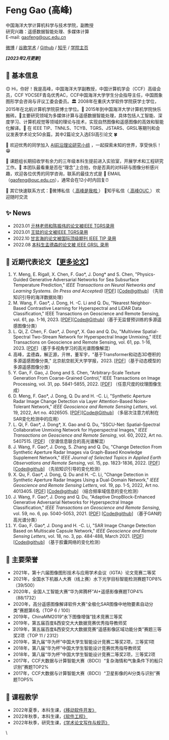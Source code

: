 # Feng Gao (高峰)

中国海洋大学计算机科学与技术学院，副教授 \
研究兴趣：遥感数据智能处理、多媒体计算 \
E-mail: gaofeng@ouc.edu.cn &#x20;

&#x20;    [微博](https://www.weibo.com/summitgao)  /  [谷歌学术](https://scholar.google.com/citations?user=k91CLXQAAAAJ)  /  [Github](https://github.com/summitgao)  /  [知乎](https://www.zhihu.com/people/gaopursuit)  /  [学院主页](http://it.ouc.edu.cn/gf/main.htm)&#x20;

_**\[2023年2月更新]**_

## 🚩 基本信息

😊 Hi，你好！我是高峰，中国海洋大学副教授，中国计算机学会（CCF）高级会员，CCF YOCSEF青岛优秀AC，CCF中国海洋大学学生分会指导主任，中国图象图形学会咨询与评议工委会委员。🏛️ 2008年在重庆大学软件学院获学士学位，2015年在北航计算机学院获博士学位。🧱 2015年到中国海洋大学计算机学院快乐搬砖。🎯主要研究领域为多媒体计算与遥感数据智能处理，具体包括人工智能、深度学习、计算机视觉等领域的理论与技术，实现自然图像和遥感图像的高效和智能化解译。📜 在 IEEE TIP、TNNLS、TCYB、TGRS、JSTARS、GRSL等期刊和会议发表学术论文50余篇，其中2篇论文入选ESI高引论文 🍀

🎈 欢迎优秀的同学加入 [AI前沿理论研究小组](https://docs.oucaigroup.cn/) ，一起探索未知的世界，享受快乐！😁

🌈 课题组长期招收学有余力的三年级本科生提前进入实验室，开展学术和工程研究工作。🙋 本团队最看重是否在“理念”上合拍，你是否真的对科研与图像分析感兴趣，欢迎各位优秀的同学咨询，联系的最佳方式是 📧 EMAIL（gaofeng@ouc.edu.cn），通常会在12小时内回复⏰

🚀 其它快速联系方式：📩微博私信（[ 高峰是我啦 ](https://weibo.com/summitgao)）    🐶知乎私信（[ 高峰OUC ](http://zhihu.com/people/gaopursuit)）   欢迎随时交流 &#x20;

## ✨ News

* 2023.01 [亓林老师和陈振伟的论文被IEEE TGRS录用](http://ai-ouc.cn/news/20230113.html)
* 2023.01 [王猛的论文被IEEE TGRS录用](http://ai-ouc.cn/news/20230106.html)
* 2022.10 [甘言海的论文被国际顶级期刊 IEEE TIP 录用](http://ai-ouc.cn/news/20221001.html)
* 2022.08 [本科生孟德森的论文被 IEEE GRSL 录用](http://ai-ouc.cn/news/20220813.html)

## 🎯 近期代表论文 【[更多论文](papers.md)】

1. Y. Meng, E. Rigall, X. Chen, F. Gao\*, J. Dong\* and S. Chen, "Physics-Guided Generative Adversarial Networks for Sea Subsurface Temperature Prediction," _IEEE Transactions on Neural Networks and Learning Systems. (In Press and Accepted)_ \[[PDF](https://arxiv.org/pdf/2111.03064.pdf)] \[[Code@github](https://github.com/mengyuxin520/PGGAN)] （先验知识引导的海洋数据处理）
2. M. Wang, F. Gao\*, J. Dong, H. -C. Li and Q. Du, "Nearest Neighbor-Based Contrastive Learning for Hyperspectral and LiDAR Data Classification," IEEE Transactions on Geoscience and Remote Sensing, vol. 61, pp. 1-16, 2023. \[[PDF](https://ieeexplore.ieee.org/document/10015054)]\[[Code@Github](https://github.com/summitgao/NNCNet)]（基于无监督预训练的多源遥感图像分类）
3. L. Qi, Z. Chen, F. Gao\*, J. Dong\*, X. Gao and Q. Du, "Multiview Spatial-Spectral Two-Stream Network for Hyperspectral Image Unmixing," IEEE Transactions on Geoscience and Remote Sensing, vol. 61, pp. 1-16, 2023. \[[PDF](https://ieeexplore.ieee.org/document/10018370)]（基于多视角学习的高光谱图像解混）
4. 高峰，孟德森，解正源，亓林，董军宇，"基于Transformer和动态3D卷积的多源遥感图像分类," 北京航空航天大学学报，2023. \[[PDF](https://bhxb.buaa.edu.cn/bhzk/cn/article/doi/10.13700/j.bh.1001-5965.2022.0397)]（基于动态模型的多源遥感图像分类）
5. Y. Gan, F. Gao, J. Dong and S. Chen, "Arbitrary-Scale Texture Generation From Coarse-Grained Control," IEEE Transactions on Image Processing, vol. 31, pp. 5841-5855, 2022. \[[PDF](https://ieeexplore.ieee.org/document/9875113)] （任意尺度的纹理图像生成）
6. D. Meng, F. Gao\*, J. Dong, Q. Du and H. -C. Li, "Synthetic Aperture Radar Image Change Detection via Layer Attention-Based Noise-Tolerant Network," _IEEE Geoscience and Remote Sensing Letters_, vol. 19, 2022, Art no. 4026505. \[[PDF](https://ieeexplore.ieee.org/document/9868351)]\[[Code@Github](https://github.com/summitgao/LANTNet)] （多层次注意力机制在SAR变化检测中的应用）
7. L. Qi, F. Gao\*, J. Dong\*, X. Gao and Q. Du, "SSCU-Net: Spatial–Spectral Collaborative Unmixing Network for Hyperspectral Images," _IEEE Transactions on Geoscience and Remote Sensing_, vol. 60, 2022, Art no. 5407515. \[[PDF](https://arxiv.org/abs/2203.06375)] （空谱信息联合的高光谱解混）
8. J. Wang, F. Gao\*, J. Dong, S. Zhang and Q. Du, "Change Detection From Synthetic Aperture Radar Images via Graph-Based Knowledge Supplement Network," _IEEE Journal of Selected Topics in Applied Earth Observations and Remote Sensing_, vol. 15, pp. 1823-1836, 2022. \[[PDF](https://ieeexplore.ieee.org/document/9699382)] \[[Code@github](https://github.com/summitgao/SAR\_CD\_GKSNet)] （先验知识引导的变化检测）
9. X. Qu, F. Gao\*, J. Dong, Q. Du and H. -C. Li, "Change Detection in Synthetic Aperture Radar Images Using a Dual-Domain Network," _IEEE Geoscience and Remote Sensing Letters_, vol. 19, pp. 1-5, 2022, Art no. 4013405. \[[PDF](https://arxiv.org/pdf/2104.06699.pdf)] \[[Code@github](https://github.com/summitgao/SAR\_CD\_DDNet)] （结合频率域信息的变化检测）
10. J. Wang, F. Gao\*, J. Dong and Q. Du, "Adaptive DropBlock-Enhanced Generative Adversarial Networks for Hyperspectral Image Classification," _IEEE Transactions on Geoscience and Remote Sensing_, vol. 59, no. 6, pp. 5040-5053, 2021. \[[PDF](https://gaopursuit.oss-cn-beijing.aliyuncs.com/pub/tgrs20\_adgan\_hyperspectral\_image\_classification.pdf)] \[[Code@github](https://github.com/summitgao/HC\_ADGAN)] （基于GAN的高光谱分类）
11. Y. Gao, F. Gao\*, J. Dong and H. -C. Li, "SAR Image Change Detection Based on Multiscale Capsule Network," _IEEE Geoscience and Remote Sensing Letters_, vol. 18, no. 3, pp. 484-488, March 2021. \[[PDF](https://gaopursuit.oss-cn-beijing.aliyuncs.com/pub/grsl20\_SAR\_change\_detection\_capusule\_network.pdf)] \[[Code@github](https://github.com/summitgao/SAR\_CD\_MS\_CapsNet)] （基于胶囊网络的变化检测）

## 🎉 主要荣誉

* 2021年，第十六届图像图形技术与应用学术会议（IGTA）论文竞赛二等奖
* 2021年，全国水下机器人大赛（线上赛）水下光学目标智能检测赛题TOP8% （39/500）
* 2020年，全国人工智能大赛“华为昇腾杯”AI+遥感影像赛题TOP4% （88/1732）
* 2020年，高分遥感图像解译软件大赛“全极化SAR图像中地物要素自动分类”赛题第6名（TOP 6 / 100）
* 2019年，ChinaMM2019“水下图像增强”技术竞赛三等奖
* 2019年，第五届百度&西安交大大数据竞赛优秀指导教师奖
* 2019年，第五届百度&西安交大大数据竞赛“遥感影像区域功能分类”赛题三等奖2项（TOP 11 / 2312）
* 2019年，第九届“华为杯”中国大学生智能设计竞赛二等奖2项，三等奖1项
* 2018年，第八届“华为杯”中国大学生智能设计竞赛优秀指导教师奖
* 2018年，第八届“华为杯”中国大学生智能设计竞赛二等奖2项，三等奖2项
* 2017年，CCF大数据与计算智能大赛（BDCI）“复杂海情和气象条件下的船只识别”赛题TOP2%
* 2017年，CCF大数据与计算智能大赛（BDCI）“卫星影像的AI分类与识别”赛题TOP5%

## 🎁 课程教学

* 2022年夏季，本科生课，[《移动软件开发》](https://oucaigroup.feishu.cn/docx/doxcnbOVmtcBPljzjHHwGr6E23e)
* 2022年秋季，本科生课，[《软件工程》](https://oucaigroup.feishu.cn/docx/doxcnpiWdBQksGDAkKjH2LQWuAd)
* 2022年秋季，研究生课，[《学术论文写作与规范》](https://oucaigroup.feishu.cn/docx/doxcnDOf62MlB5lBYd3wOZeoobb)

\
